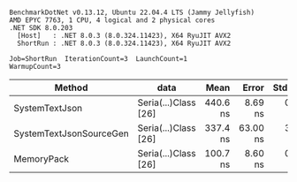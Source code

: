 ```

BenchmarkDotNet v0.13.12, Ubuntu 22.04.4 LTS (Jammy Jellyfish)
AMD EPYC 7763, 1 CPU, 4 logical and 2 physical cores
.NET SDK 8.0.203
  [Host]   : .NET 8.0.3 (8.0.324.11423), X64 RyuJIT AVX2
  ShortRun : .NET 8.0.3 (8.0.324.11423), X64 RyuJIT AVX2

Job=ShortRun  IterationCount=3  LaunchCount=1  
WarmupCount=3  

```
| Method                  | data                 | Mean     | Error    | StdDev  | Min      | Max      | Gen0   | Allocated |
|------------------------ |--------------------- |---------:|---------:|--------:|---------:|---------:|-------:|----------:|
| SystemTextJson          | Seria(...)Class [26] | 440.6 ns |  8.69 ns | 0.48 ns | 440.0 ns | 440.9 ns | 0.0038 |     328 B |
| SystemTextJsonSourceGen | Seria(...)Class [26] | 337.4 ns | 63.00 ns | 3.45 ns | 335.4 ns | 341.4 ns | 0.0043 |     368 B |
| MemoryPack              | Seria(...)Class [26] | 100.7 ns |  8.60 ns | 0.47 ns | 100.4 ns | 101.2 ns | 0.0014 |     128 B |
